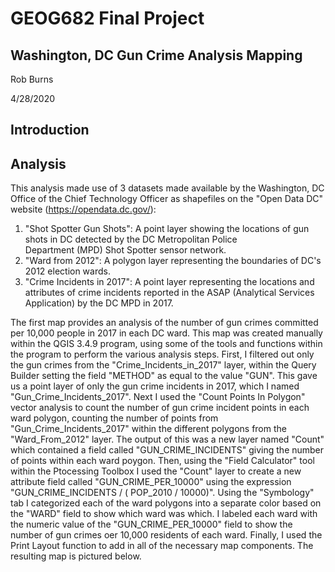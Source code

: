 # GEOG682 Final Project
## Washington, DC Gun Crime Analysis Mapping
Rob Burns

4/28/2020


## Introduction


## Analysis

 This analysis made use of 3 datasets made available by the Washington, DC Office of the Chief Technology Officer as shapefiles on 
 the "Open Data DC" website (https://opendata.dc.gov/):

 1) "Shot Spotter Gun Shots": A point layer showing the locations of gun shots in DC detected by the DC Metropolitan Police   
 Department (MPD) Shot Spotter sensor network.
 2) "Ward from 2012": A polygon layer representing the boundaries of DC's 2012 election wards.
 3) "Crime Incidents in 2017": A point layer representing the locations and attributes of crime incidents reported in the 
 ASAP (Analytical Services Application) by the DC MPD in 2017.
      
The first map provides an analysis of the number of gun crimes committed per 10,000 people in 2017 in each DC ward. This map was 
created manually within the QGIS 3.4.9 program, using some of the tools and functions within the program to perform the various analysis 
steps. First, I filtered out only the gun crimes from the "Crime_Incidents_in_2017" layer, within the Query Builder setting the field 
"METHOD" as equal to the value "GUN". This gave us a point layer of only the gun crime incidents in 2017, which I named 
"Gun_Crime_Incidents_2017". Next I used the "Count Points In Polygon" vector analysis to count the number of gun crime incident points 
in each ward polygon, counting the number of points from "Gun_Crime_Incidents_2017" within the different polygons from the 
"Ward_From_2012" layer. The output of this was a new layer named "Count" which contained a field called "GUN_CRIME_INCIDENTS" giving the 
number of points within each ward poygon. Then, using the "Field Calculator" tool within the Ptocessing Toolbox I used the "Count" layer 
to create a new attribute field called "GUN_CRIME_PER_10000" using the expression "GUN_CRIME_INCIDENTS /  ( POP_2010 / 10000)". Using 
the "Symbology" tab I categorized each of the ward polygons into a separate color based on the "WARD" field to show which ward was 
which. I labeled each ward with the numeric value of the "GUN_CRIME_PER_10000" field to show the number of gun crimes oer 10,000 
residents of each ward. Finally, I used the Print Layout function to add in all of the necessary map components. The resulting map is 
pictured below.
      
